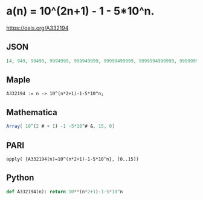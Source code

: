 # a\(n\) \= 10^\(2n\+1\) \- 1 \- 5\*10^n\.
https://oeis.org/A332194
## JSON
```JSON
[4, 949, 99499, 9994999, 999949999, 99999499999, 9999994999999, 999999949999999, 99999999499999999, 9999999994999999999, 999999999949999999999, 99999999999499999999999, 9999999999994999999999999, 999999999999949999999999999, 99999999999999499999999999999, 9999999999999994999999999999999]
```
## Maple
```Maple
A332194 := n -> 10^(n*2+1)-1-5*10^n;
```
## Mathematica
```Mathematica
Array[ 10^(2 # + 1) -1 -5*10^# &, 15, 0]
```
## PARI
```PARI
apply( {A332194(n)=10^(n*2+1)-1-5*10^n}, [0..15])
```
## Python
```Python
def A332194(n): return 10**(n*2+1)-1-5*10^n
```
